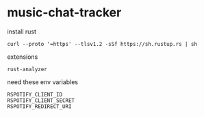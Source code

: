 # music-chat-tracker

install rust
```
curl --proto '=https' --tlsv1.2 -sSf https://sh.rustup.rs | sh
```

extensions
```
rust-analyzer
```


need these env variables
```
RSPOTIFY_CLIENT_ID
RSPOTIFY_CLIENT_SECRET
RSPOTIFY_REDIRECT_URI
```
